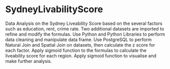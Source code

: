 # SydneyLivabilityScore
Data Analysis on the Sydney Liveability Score based on the several factors such as education, rent, crime rate. Two additional datasets are imported to refine and modify the formulas. Use Python and Python Libraries to perform data cleaning and manipulate data frame. Use PostgreSQL to perform Natural Join and Spatial Join on datasets, then calculate the z score for each factor. Apply sigmoid function to the formulas to calculate the liveability score for each region. Apply sigmoid function to visualise and make further analysis. 
